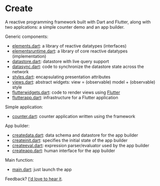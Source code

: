 # Create

A reactive programming framework built with Dart and Flutter,
along with two applcations: a simple counter demo and an app builder.

Generic components:
- [elements.dart](https://github.com/domokit/create/blob/master/lib/elements.dart):
  a library of reactive datatypes (interfaces)
- [elementsruntime.dart](https://github.com/domokit/create/blob/master/lib/elementsruntime.dart):
  a library of core reactive datatypes (implementation)
- [datastore.dart](https://github.com/domokit/create/blob/master/lib/datastore.dart):
  datastore with live query support
- [datasync.dart](https://github.com/domokit/create/blob/master/lib/datasync.dart):
  code to synchronize the datastore state across the network
- [styles.dart](https://github.com/domokit/create/blob/master/lib/styles.dart):
  encapsulating presentation attributes
- [views.dart](https://github.com/domokit/create/blob/master/lib/views.dart):
  abstract widgets: view = (observable) model + (observable) style
- [flutterwidgets.dart](https://github.com/domokit/create/blob/master/lib/flutterwidgets.dart):
  code to render views using [Flutter](https://flutter.io)
- [flutterapp.dart](https://github.com/domokit/create/blob/master/lib/flutterapp.dart):
  infrastructure for a Flutter application

Simple application:
- [counter.dart](https://github.com/domokit/create/blob/master/lib/counter.dart):
  counter application written using the framework

App builder:
- [createdata.dart](https://github.com/domokit/create/blob/master/lib/createdata.dart):
  data schema and datastore for the app builder
- [createinit.dart](https://github.com/domokit/create/blob/master/lib/createinit.dart):
  specifies the initial state of the app builder
- [createeval.dart](https://github.com/domokit/create/blob/master/lib/createeval.dart):
  expression parser/evaluator used by the app builder
- [createapp.dart](https://github.com/domokit/create/blob/master/lib/createapp.dart):
  human interface for the app builder

Main function:
- [main.dart](https://github.com/domokit/create/blob/master/lib/main.dart):
  just launch the app

Feedback? [I'd love to hear it](mailto:dynin@google.com).
